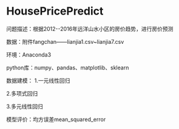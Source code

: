 # HousePricePredict

问题描述：根据2012--2016年远洋山水小区的房价趋势，进行房价预测

数据：附件fangchan——lianjia1.csv~lianjia7.csv

环境：Anaconda3

python库：numpy、pandas、matplotlib、sklearn

数据建模：
1.一元线性回归

2.多项式回归

3.多元线性回归

模型评价：均方误差mean_squared_error

